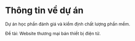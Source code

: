 <h1>
  Thông tin về dự án
</h1>
<p> Dự án học phần đánh giá và kiểm định chất lượng phần mềm. </p>
<p> Đề tài: Website thương mại bán thiết bị điện tử. </p>


